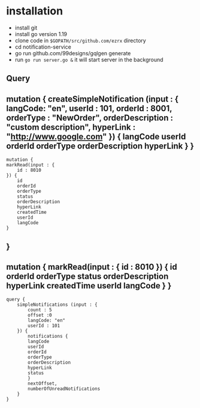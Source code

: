# installation

* install git
* install go version 1.19
* clone code in `$GOPATH/src/github.com/ezrx` directory
* cd notification-service
* go run github.com/99designs/gqlgen generate
* run `go run server.go &` it will start server in the background


Query
---
mutation {
    createSimpleNotification (input : {
        langCode: "en",
        userId : 101,
        orderId : 8001,
        orderType : "NewOrder",
        orderDescription : "custom description",
        hyperLink : "http://www.google.com"
    }) {
        langCode
        userId
        orderId
        orderType
        orderDescription
        hyperLink
    }
}
---
    mutation {
    markRead(input : {
        id : 8010
    }) {
        id
        orderId
        orderType
        status
        orderDescription
        hyperLink
        createdTime
        userId
        langCode
    }
}
---
mutation {
    markRead(input : {
        id : 8010
    }) {
        id
        orderId
        orderType
        status
        orderDescription
        hyperLink
        createdTime
        userId
        langCode
    }
}
---
    query {
        simpleNotifications (input : {
            count : 5
            offset :0
            langCode: "en"
            userId : 101
        }) {
            notifications {
            langCode
            userId
            orderId
            orderType
            orderDescription
            hyperLink
            status
            }
            nextOffset,
            numberOfUnreadNotifications
        }
    }
